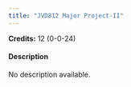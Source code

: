```yaml
---
title: "JVD812 Major Project-II"
---
```

**Credits:** 12 (0-0-24)

#### Description
No description available.